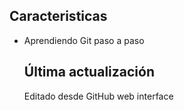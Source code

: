## Caracteristicas
- Aprendiendo Git paso a paso
  ## Última actualización
  Editado desde GitHub web interface
